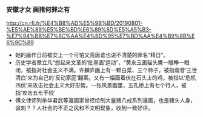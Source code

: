 ### 安徽才女 画猪何罪之有
http://cn.rfi.fr/%E4%B8%AD%E5%9B%BD/20190801-%E5%AE%89%E5%BE%BD%E6%89%8D%E5%A5%B3-%E7%94%BB%E7%8C%AA%E4%BD%95%E7%BD%AA%E4%B9%8B%E6%9C%89
- 她的画作日前被安上一个可怕又荒唐谁也说不清楚的罪名“精日”。
- 历史学者章立凡“想起来文革的‘批黑画’运动”，“黄永玉画猫头鹰一眼睁一眼闭，被指对社会主义不满。许麟庐画上有一颗白菜、三个柿子，被指谐音‘三世清白’来为自己的‘反动家庭’翻案。又有一幅画着伏在石头上的鸡，被指以‘危机四伏’来攻击社会主义大好形势。一张风景画里，五孔桥上有七个行人，被指‘攻击五七干校’
- 傅文律师列举华君武等漫画家曾经绘制大量猪八戒系列漫画，也是猪头人身，讽刺？？人社会的不正之风和不文明现象，收到一致好评。